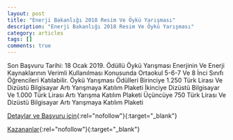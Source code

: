 ```yaml
---
layout: post
title: "Enerji Bakanlığı 2018 Resim Ve Öykü Yarışması"
description: "Enerji Bakanlığı 2018 Resim Ve Öykü Yarışması"
category: articles
tags: []
comments: true
---
```


Son Başvuru Tarihi: 18 Ocak 2019.
Ödüllü Öykü Yarışması Enerjinin Ve Enerji Kaynaklarının Verimli Kullanılması Konusunda Ortaokul 5-6-7 Ve 8 İnci Sınıfı Öğrencileri Katılabilir.
Öykü Yarışması Ödülleri
Birinciye 1.250 Türk Lirası Ve Dizüstü Bilgisayar Artı Yarışmaya Katılım Plaketi
İkinciye Dizüstü Bilgisayar Ve 1.000 Türk Lirası Artı Yarışma Katılım Plaketi
Üçüncüye 750 Türk Lirası Ve Dizüstü Bilgisayar Artı Yarışmaya Katılım Plaketi

[Detaylar ve Başvuru için](http://www.cocuketkinlikcanavari.com/?p=2166&utm_source=edebiyatyarismalari.com&utm_medium=affiliate){:rel="nofollow"}{:target="_blank"}

[Kazananlar](https://www.enerjiportali.com/enerji-verimliligi-konulu-resim-ve-oyku-yarismasinin-kazanlari-belli-oldu/?utm_source=edebiyatyarismalari.com&utm_medium=affiliate){:rel="nofollow"}{:target="_blank"}